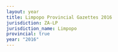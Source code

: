 ```yaml
---
layout: year
title: Limpopo Provincial Gazettes 2016
jurisdiction: ZA-LP
jurisdiction_name: Limpopo
provincial: true
year: "2016"
---
```

